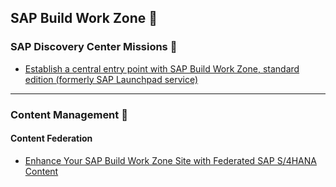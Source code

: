 ## SAP Build Work Zone 📝

### SAP Discovery Center Missions 📰
- [Establish a central entry point with SAP Build Work Zone, standard edition (formerly SAP Launchpad service)
](https://discovery-center.cloud.sap/missiondetail/3283/3378/)

---

### Content Management 📰
#### Content Federation
- [Enhance Your SAP Build Work Zone Site with Federated SAP S/4HANA Content]()
